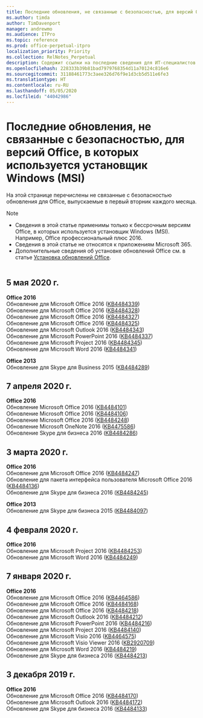 ```yaml
---
title: Последние обновления, не связанные с безопасностью, для версий Office, в которых используется установщик Windows (MSI)
ms.author: timda
author: TimDavenport
manager: andrewmo
ms.audience: ITPro
ms.topic: reference
ms.prod: office-perpetual-itpro
localization_priority: Priority
ms.collection: RelNotes_Perpetual
description: Содержит ссылки на последние сведения для ИТ-специалистов об обновлениях, не связанных с безопасностью, для бессрочных версий Office 2016, Office 2013 и Office 2010
ms.openlocfilehash: 228333b39b81bad7979768354d11a70124c816e6
ms.sourcegitcommit: 31188461773c3aee326d76f9e1d3cb5d511e6fe3
ms.translationtype: HT
ms.contentlocale: ru-RU
ms.lasthandoff: 05/05/2020
ms.locfileid: "44042986"
---
```

# <a name="latest-non-security-updates-for-versions-of-office-that-use-windows-installer-msi"></a>Последние обновления, не связанные с безопасностью, для версий Office, в которых используется установщик Windows (MSI)

На этой странице перечислены не связанные с безопасностью обновления для Office, выпускаемые в первый вторник каждого месяца.

> [!NOTE]
> - Сведения в этой статье применимы только к бессрочным версиям Office, в которых используется установщик Windows (MSI). Например, Office профессиональный плюс 2016.
> - Сведения в этой статье не относятся к приложениям Microsoft 365.
> - Дополнительные сведения об установке обновлений Office см. в статье [Установка обновлений Office](https://support.office.com/article/2ab296f3-7f03-43a2-8e50-46de917611c5).
<br/><br/>

## <a name="may-5-2020"></a>5 мая 2020 г.

**Office 2016**<br/>
Обновление для Microsoft Office 2016 ([KB4484339](https://support.microsoft.com/help/4484339))<br/> Обновление для Microsoft Office 2016 ([KB4484328](https://support.microsoft.com/help/4484328))<br/> Обновление для Microsoft Office 2016 ([KB4484327](https://support.microsoft.com/help/4484327))<br/> Обновление для Microsoft Office 2016 ([KB4484325](https://support.microsoft.com/help/4484325))<br/> Обновление для Microsoft Outlook 2016 ([KB4484343](https://support.microsoft.com/help/4484343))<br/> Обновление для Microsoft PowerPoint 2016 ([KB4484337](https://support.microsoft.com/help/4484337))<br/> Обновление для Microsoft Project 2016 ([KB4484345](https://support.microsoft.com/help/4484345))<br/> Обновление для Microsoft Word 2016 ([KB4484341](https://support.microsoft.com/help/4484341))<br/> 


**Office 2013**<br/>
Обновление для Skype для Business 2015 ([KB4484289](https://support.microsoft.com/help/4484289))<br/>

## <a name="april-7-2020"></a>7 апреля 2020 г.

**Office 2016**<br/>
Обновление Microsoft Office 2016 ([KB4484101](https://support.microsoft.com/help/4484101))<br/>
Обновление Microsoft Office 2016 ([KB4484106](https://support.microsoft.com/help/4484106))<br/>
Обновление Microsoft Office 2016 ([KB4484248](https://support.microsoft.com/help/4484248))<br/>
Обновление Microsoft OneNote 2016 ([KB4475586](https://support.microsoft.com/help/4475586))<br/>
Обновление Skype для бизнеса 2016 ([KB4484286](https://support.microsoft.com/help/4484286)) <br/>


## <a name="march-3-2020"></a>3 марта 2020 г.

**Office 2016**<br/>
Обновление для Microsoft Office 2016 ([KB4484247](https://support.microsoft.com/help/4484247))<br/> Обновление для пакета интерфейса пользователя Microsoft Office 2016 ([KB4484136](https://support.microsoft.com/help/4484136))<br/>
Обновление для Skype для бизнеса 2016 ([KB4484245](https://support.microsoft.com/help/4484245)) <br/>

**Office 2013**<br/>
Обновление для Skype для бизнеса 2015 ([KB4484097](https://support.microsoft.com/help/4484097))<br/>


## <a name="february-4-2020"></a>4 февраля 2020 г.

**Office 2016**<br/>
Обновление для Microsoft Project 2016 ([KB4484253](https://support.microsoft.com/help/4484253)) <br/>
Обновление для Microsoft Word 2016 ([KB4484249](https://support.microsoft.com/help/4484249)) <br/>

## <a name="january-7-2020"></a>7 января 2020 г.

**Office 2016**<br/>
Обновление для Microsoft Office 2016 ([KB4464586](https://support.microsoft.com/help/4464586)) <br/>
Обновление для Microsoft Office 2016 ([KB4484168](https://support.microsoft.com/help/4484168)) <br/>
Обновление для Microsoft Office 2016 ([KB4484218](https://support.microsoft.com/help/4484218)) <br/>
Обновление для Microsoft Outlook 2016 ([KB4484212](https://support.microsoft.com/help/4484212)) <br/>
Обновление для Microsoft PowerPoint 2016 ([KB4484216](https://support.microsoft.com/help/4484216)) <br/>
Обновление для Microsoft Project 2016 ([KB4484140](https://support.microsoft.com/help/4484140)) <br/>
Обновление для Microsoft Visio 2016 ([KB4464575](https://support.microsoft.com/help/4464575)) <br/>
Обновление для Microsoft Visio Viewer 2016 ([KB2920709](https://support.microsoft.com/help/2920709)) <br/>
Обновление для Microsoft Word 2016 ([KB4484219](https://support.microsoft.com/help/4484219)) <br/>
Обновление для Skype для бизнеса 2016 ([KB4484213](https://support.microsoft.com/help/4484213)) <br/>


## <a name="december-3-2019"></a>3 декабря 2019 г.

**Office 2016**<br/>
Обновление для Microsoft Office 2016 ([KB4484170](https://support.microsoft.com/help/4484170)) <br/>
Обновление для Microsoft Outlook 2016 ([KB4484172](https://support.microsoft.com/help/4484172)) <br/>
Обновление для Skype для бизнеса 2016 ([KB4484133](https://support.microsoft.com/help/4484133)) <br/>


